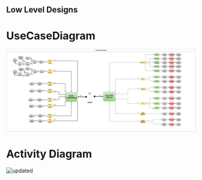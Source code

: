 ## Low Level Designs
# UseCaseDiagram

![updated](https://github.com/dilipkumar26/SDLC_12_Iconics/blob/main/2_Design/Low%20Level%20Design/UseCaseDiagram.jpg)



# Activity Diagram

![updated](https://user-images.githubusercontent.com/80695458/130591944-70e8ed71-6760-4ee8-8e5d-49157b02b5d2.jpg)

